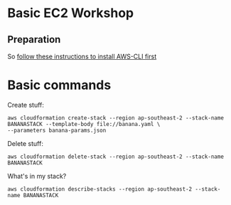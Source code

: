 # Basic EC2 Workshop

## Preparation

So [follow these instructions to install AWS-CLI first](https://docs.aws.amazon.com/cli/latest/userguide/cli-install-macos.html)

# Basic commands

Create stuff:

```
aws cloudformation create-stack --region ap-southeast-2 --stack-name BANANASTACK --template-body file://banana.yaml \
--parameters banana-params.json 
```

Delete stuff:

```
aws cloudformation delete-stack --region ap-southeast-2 --stack-name BANANASTACK
```

What's in my stack?

```
aws cloudformation describe-stacks --region ap-southeast-2 --stack-name BANANASTACK
```

